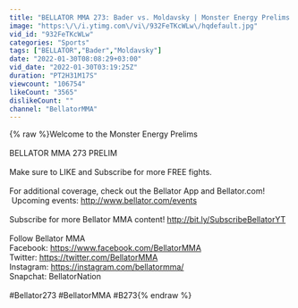 ```yaml
---
title: "BELLATOR MMA 273: Bader vs. Moldavsky | Monster Energy Prelims | INT"
image: "https:\/\/i.ytimg.com\/vi\/932FeTKcWLw\/hqdefault.jpg"
vid_id: "932FeTKcWLw"
categories: "Sports"
tags: ["BELLATOR","Bader","Moldavsky"]
date: "2022-01-30T08:08:29+03:00"
vid_date: "2022-01-30T03:19:25Z"
duration: "PT2H31M17S"
viewcount: "106754"
likeCount: "3565"
dislikeCount: ""
channel: "BellatorMMA"
---
```

{% raw %}Welcome to the Monster Energy Prelims <br /><br />BELLATOR MMA 273 PRELIM<br /><br />Make sure to LIKE  and Subscribe for more FREE fights.<br /><br />For additional coverage, check out the Bellator App and Bellator.com!  Upcoming events: <a rel="nofollow" target="blank" href="http://www.bellator.com/events">http://www.bellator.com/events</a><br /><br />Subscribe for more Bellator MMA content! <a rel="nofollow" target="blank" href="http://bit.ly/SubscribeBellatorYT">http://bit.ly/SubscribeBellatorYT</a> <br /><br />Follow Bellator MMA<br />Facebook: <a rel="nofollow" target="blank" href="https://www.facebook.com/BellatorMMA">https://www.facebook.com/BellatorMMA</a><br />Twitter: <a rel="nofollow" target="blank" href="https://twitter.com/BellatorMMA">https://twitter.com/BellatorMMA</a><br />Instagram: <a rel="nofollow" target="blank" href="https://instagram.com/bellatormma/">https://instagram.com/bellatormma/</a><br />Snapchat: BellatorNation<br /><br />#Bellator273 #BellatorMMA #B273{% endraw %}
